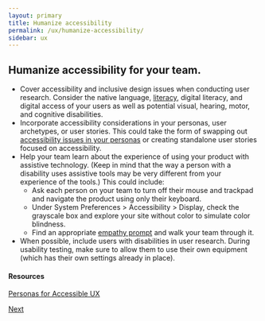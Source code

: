 ```yaml
---
layout: primary
title: Humanize accessibility
permalink: /ux/humanize-accessibility/
sidebar: ux
---
```


## Humanize accessibility for your team.

- Cover accessibility and inclusive design issues when conducting user research. Consider the native language, [literacy](http://contentsmagazine.com/articles/the-audience-you-didnt-know-you-had/), digital literacy, and digital access of your users as well as potential visual, hearing, motor, and cognitive disabilities.
- Incorporate accessibility considerations in your personas, user archetypes, or user stories. This could take the form of swapping out [accessibility issues in your personas](https://the-pastry-box-project.net/anne-gibson/2014-july-31) or creating standalone user stories focused on accessibility.
- Help your team learn about the experience of using your product with assistive technology. (Keep in mind that the way a person with a disability uses assistive tools may be very different from your experience of the tools.) This could include:
  - Ask each person on your team to turn off their mouse and trackpad and navigate the product using only their keyboard.
  - Under System Preferences > Accessibility > Display, check the grayscale box and explore your site without color to simulate color blindness.
  - Find an appropriate [empathy prompt](https://empathyprompts.net/#diminished-problem-solving-skills) and walk your team through it.
- When possible, include users with disabilities in user research. During usability testing, make sure to allow them to use their own equipment (which has their own settings already in place).

#### Resources
[Personas for Accessible UX](https://rosenfeldmedia.com/a-web-for-everyone/personas-for-accessible-ux/)

<a class="usa-button button-next" href="{{ site.baseurl }}/ux/tab-order/">
  Next <i class="fa fa-chevron-right" aria-hidden="true"></i>
</a>
